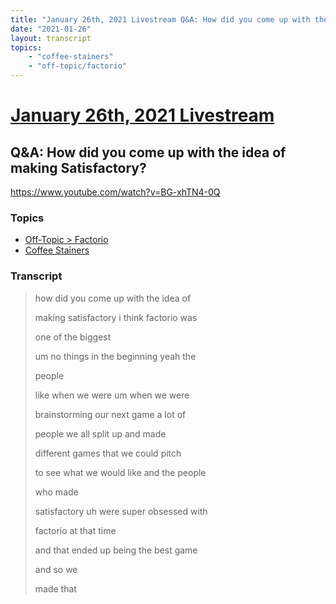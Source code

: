 ```yaml
---
title: "January 26th, 2021 Livestream Q&A: How did you come up with the idea of making Satisfactory?"
date: "2021-01-26"
layout: transcript
topics:
    - "coffee-stainers"
    - "off-topic/factorio"
---
```

# [January 26th, 2021 Livestream](../2021-01-26.md)
## Q&A: How did you come up with the idea of making Satisfactory?
https://www.youtube.com/watch?v=BG-xhTN4-0Q

### Topics
* [Off-Topic > Factorio](../topics/off-topic/factorio.md)
* [Coffee Stainers](../topics/coffee-stainers.md)

### Transcript

> how did you come up with the idea of
> 
> making satisfactory i think factorio was
> 
> one of the biggest
> 
> um no things in the beginning yeah the
> 
> people
> 
> like when we were um when we were
> 
> brainstorming our next game a lot of
> 
> people we all split up and made
> 
> different games that we could pitch
> 
> to see what we would like and the people
> 
> who made
> 
> satisfactory uh were super obsessed with
> 
> factorio at that time
> 
> and that ended up being the best game
> 
> and so we
> 
> made that
> 
